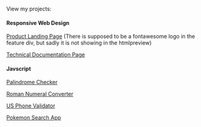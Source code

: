 View my projects: 

#### Responsive Web Design
<a href="https://htmlpreview.github.io/?https://github.com/kevokt/personal-fcc-project/blob/main/04_product-landing-page/index.html
" target="_blank">Product Landing Page</a> (There is supposed to be a fontawesome logo in the feature div, but sadly it is not showing in the htmlpreview)

<a href="https://htmlpreview.github.io/?https://github.com/kevokt/personal-fcc-project/blob/main/03_technical-doc-page/index.html
" target="_blank">Technical Documentation Page</a>

#### Javscript

<a href="https://htmlpreview.github.io/?https://github.com/kevokt/personal-fcc-project/blob/main/06_palindrome-checker/index.html" target="_blank">Palindrome Checker</a>


<a href="https://htmlpreview.github.io/?https://github.com/kevokt/personal-fcc-project/blob/main/07_roman-numeral-converter/index.html" target="_blank">Roman Numeral Converter</a>


<a href="https://htmlpreview.github.io/?https://github.com/kevokt/personal-fcc-project/blob/main/08_US-phone-validator/index.html" target="_blank">US Phone Validator</a>

<a href="https://htmlpreview.github.io/?https://github.com/kevokt/personal-fcc-project/blob/main/10_pokemon_search_app/index.html" target="_blank">Pokemon Search App</a>
